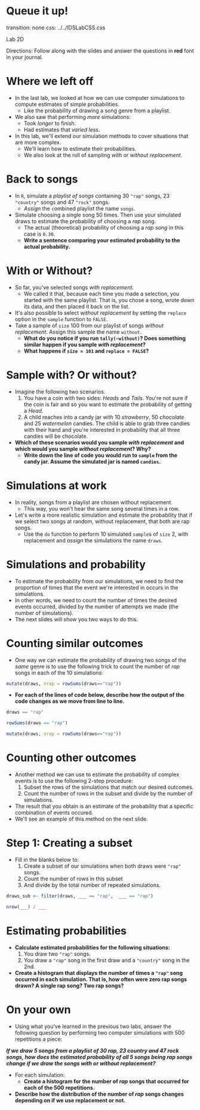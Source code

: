 Queue it up!
========================================================
transition: none
css: ../../IDSLabCSS.css

Lab 2D

Directions: Follow along with the slides and answer the questions in **red** font in your journal.
 



Where we left off
=================

- In the last lab, we looked at how we can use computer simulations to compute estimates of simple probabilities.
  - Like the probability of drawing a song genre from a playlist.
- We also saw that performing _more_ simulations:
    - Took _longer_ to finish.
    - Had estimates that _varied less_.
- In this lab, we'll extend our simulation methods to cover situations that are more complex.
    - We'll learn how to estimate their probabilities.
    - We also look at the roll of sampling _with_ or _without_ _replacement_.
    


Back to songs
===

- In `R`, simulate a _playlist of songs_ containing 30 `"rap"` songs, 23 `"country"` songs and 47 `"rock"` songs.
    - _Assign_ the `c`ombined playlist the name `songs`.
- Simulate choosing a single song 50 times. Then use your simulated draws to estimate the probability of choosing a _rap_ song.
    - The actual (theoretical) probability of choosing a _rap song_ in this case is `0.30`.
    - **Write a sentence comparing your estimated probability to the actual probability.**


With or Without?
===

- So far, you've selected songs _with replacement_. 
    - We called it that, because each time you made a selection, you started with the same playlist. That is, you chose a song, wrote down its data, and then placed  it back on the list.
- It's also possible to select _without replacement_ by setting the `replace` option in the `sample` function to `FALSE`.
- Take a sample of `size` 100 from our playlist of songs _without replacement_. Assign this sample the name `without`. 
    - **What do you notice if you run `tally(~without)`? Does something similar happen if you sample _with replacement_?**
    - **What happens if `size = 101` and `replace = FALSE`?**


Sample with? Or without?
===

- Imagine the following two scenarios.
    1. You have a coin with two sides: _Heads_ and _Tails_. You're not sure if the coin is fair and so you want to estimate the probability of getting a _Head_.
    2. A child reaches into a candy jar with 10 _strawberry_, 50 _chocolate_ and 25 _watermelon_ candies. The child is able to grab three candies with their hand and you're interested in probability that all three candies will be chocolate.
- **Which of these scenarios would you sample _with replacement_ and which would you sample _without replacement_? Why?**
    - **Write down the line of code you would run to `sample` from the candy jar. Assume the simulated jar is named `candies`.**


Simulations at work
===

- In reality, songs from a playlist are chosen without replacement.
    - This way, you won't hear the same song several times in a row.
- Let's write a more realistic simulation and estimate the probability that if we select two songs at random, without replacement, that both are rap songs.
    - Use the `do` function to perform 10 simulated `sample`s of `size` 2, with replacement and _assign_ the simulations the name `draws`.
    

Simulations and probability
===

- To estimate the probability from our simulations, we need to find the proportion of times that the event we're interested in occurs in the simulations.
- In other words, we need to count the number of times the desired events occurred, divided by the number of attempts we made (the number of simulations).
- The next slides will show you two ways to do this.


Counting similar outcomes
===

- One way we can estimate the probability of drawing two songs of the _same_ genre is to use the following trick to count the number of _rap_ songs in each of the 10 simulations:


```r
mutate(draws, nrap = rowSums(draws=="rap"))
```

- **For each of the lines of code below, describe how the output of the code changes as we move from line to line.**

```r
draws == "rap"
```

```r
rowSums(draws == "rap")
```

```r
mutate(draws, nrap = rowSums(draws=="rap"))
```


Counting other outcomes
===

- Another method we can use to estimate the probability of complex events is to use the following 2-step procedure:
    1. Subset the rows of the simulations that match our desired outcomes.
    2. Count the number of rows in the subset and divide by the number of simulations.
- The result that you obtain is an estimate of the probability that a specific combination of events occured.
- We'll see an example of this method on the next slide.

Step 1: Creating a subset
===

- Fill in the blanks below to: 
    1. Create a subset of our simulations when both draws were `"rap"` songs.
    2. Count the number of rows in this subset
    3. And divide by the total number of repeated simulations.
    

```r
draws_sub <- filter(draws, ___ == "rap",  ___ == "rap")
```

```r
nrow(___) / ___
```


Estimating probabilities
===

- **Calculate estimated probabilities for the following situations:**
    1. You draw two `"rap"` songs.
    2. You draw a `"rap"` song in the first draw and a `"country"` song in the 2nd.
- **Create a histogram that displays the number of times a `"rap"` song occurred in each simulation. That is, how often were zero rap songs drawn? A single rap song? Two rap songs?**

On your own
===

- Using what you've learned in the previous two labs, answer the following question by performing two computer simulations with 500 repetitions a piece:

**_If we draw 5 songs from a playlist of 30 rap, 23 country and 47 rock songs, how does the estimated probability of all 5 songs being rap songs change if we draw the songs with or without replacement?_**

- For each simulation:
    - **Create a histogram for the number of _rap_ songs that occurred for each of the 500 repetitions.**
- **Describe how the distribution of the number of _rap_ songs changes depending on if we use replacement or not.**

